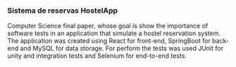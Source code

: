 ### Sistema de reservas HostelApp

  Computer Science final paper, whose goal is show the importance of software tests in an application that simulate a hostel reservation system. The application was created using React for front-end, SpringBoot for back-end and MySQL for data storage.
  For perform the tests was used JUnit for unity and integration tests and Selenium for end-to-end tests.
